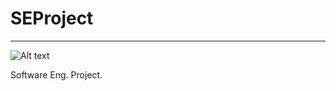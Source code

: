 # SEProject

--------------------------------------------------------------------------------

![Alt text](images/logo.png?raw=true "Title")

Software Eng. Project.
